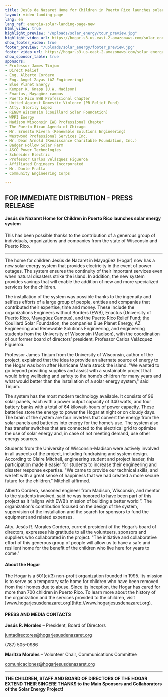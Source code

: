 ```yaml
---
title: Jesús de Nazaret Home for Children in Puerto Rico launches solar energy system
layout: video-landing-page
lang: en
lang_ref: energia-solar-landing-page-new
html_video: true
highlight_preview: "/uploads/solar_energy/tour_preview.jpg"
highlight_video_url: https://hogar.s3.us-east-2.amazonaws.com/solar_energy_tour_final.mov
show_footer_video: true
footer_preview: "/uploads/solar_energy/footer_preview.jpg"
footer_video_url: https://hogar.s3.us-east-2.amazonaws.com/solar_energy_thank_you.mov
show_sponsor_table: true
sponsors:
- Professor James Tinjum
- Direct Relief
- Eng. Alberto Cordero
- Eng. Angel Zayas (AZ Engineering)
- Blue Planet Energy
- Kemper K. Knapp (U.W. Madison)
- Enactus, Mayagüez campus
- Puerto Rico EWB Professional Chapter
- United Against Domestic Violence (PR Relief Fund)
- Atty. Glorily López
- RENEW Wisconsin (Couillard Solar Foundation)
- WPPI Energy
- Madison Wisconsin EWB Professional Chapter
- The Puerto Rican Agenda of Chicago
- Mr. Ernesto Rivera (Renewable Solutions Engineering)
- Westwood Professional Services Inc.
- Mr. Dean Arnold (Renaissance Charitable Foundation, Inc.)
- Badger Hollow Solar Farm
- ASCO Power Technologies
- Schneider Electric
- Professor Carlos Velázquez Figueroa
- Affiliated Engineers Incorporated
- Mr. Dante Fratta
- Community Engineering Corps

---
```

## FOR IMMEDIATE DISTRIBUTION - PRESS RELEASE

#### Jesús de Nazaret Home for Children in Puerto Rico launches solar energy system

This has been possible thanks to the contribution of a generous group of individuals, organizations and companies from the state of Wisconsin and Puerto Rico.

<hr />

The home for children Jesús de Nazaret in Mayagüez (Hogar) now has a new solar energy system that provides electricity in the event of power outages. The system ensures the continuity of their important services even when natural disasters strike the island. In addition, the new system provides savings that will enable the addition of new and more specialized services for the children.

The installation of the system was possible thanks to the ingenuity and selfless efforts of a large group of people, entities and companies that contributed their expertise, time and money. These include the organizations Engineers without Borders (EWB), Enactus (University of Puerto Rico, Mayagüez Campus), and the Puerto Rico Relief Fund; the Couillard Solar Foundation; the companies Blue Planet Energy, AZ Engineering and Renewable Solutions Engineering, and engineering students from the University of Wisconsin (Madison), with the coordination of our former board of directors’ president, Professor Carlos Velázquez Figueroa.

Professor James Tinjum from the University of Wisconsin, author of the project, explained that the idea to provide an alternate source of energy to the Hogar was born after Hurricane Maria struck the island. "We wanted to go beyond providing supplies and assist with a sustainable project that would bring wellbeing and safety to the home’s children for many years and what would better than the installation of a solar energy system," said Tinjum.

The system has the most modern technology available. It consists of 96 solar panels, each with a power output capacity of 340 watts, and four battery banks with a total of 64 kilowatt-hours of power capacity. These batteries store the energy to power the Hogar at night or on cloudy days. The brain of the system are four inverters that convert the energy from the solar panels and batteries into energy for the home’s use. The system also has transfer switches that are connected to the electrical grid to optimize the use of solar energy and, in case of not meeting demand, use other energy sources.

Students from the University of Wisconsin-Madison were actively involved in all aspects of the project, including fundraising and system design. According to Claire Mitchell, engineering student and project leader, this participation made it easier for students to increase their engineering and disaster response expertise. "We came to provide our technical skills, and we left with a great sense of happiness that we had created a more secure future for the children." Mitchell affirmed.

Alberto Cordero, seasoned engineer from Madison, Wisconsin, and mentor to the students involved, said he was honored to have been part of this project as it “aligns with EWB’s mission of building a better world ”. The organization's contribution focused on the design of the system, supervision of the installation and the search for sponsors to fund the equipment and related expenses.

Atty. Jesús R. Morales Cordero, current president of the Hogar’s board of directors, expresses his gratitude to all the volunteers, sponsors and suppliers who collaborated in the project. "The initiative and collaborative effort of this generous group of people will allow us to have a safe and resilient home for the benefit of the children who live here for years to come."

#### About the Hogar

The Hogar is a 501(c)(3) non-profit organization founded in 1995. Its mission is to serve as a temporary safe home for children who have been removed from their homes due to abuse. Since its inception, the Hogar has cared for more than 700 children in Puerto Rico. To learn more about the history of the organization and the services provided to the children, visit [www.hogarjesusdenazaret.org](http://www.hogarjesusdenazaret.org).

#### PRESS AND MEDIA CONTACTS

**Jesús R. Morales** – President, Board of Directors

[juntadirectores@hogarjesusdenazaret.org](mailto:juntadirectores@hogarjesusdenazaret.org)

(787) 505-0986

**Maritza Morales** – Volunteer Chair, Communications Committee

[comunicaciones@hogarjesusdenazaret.org](mailto:comunicaciones@hogarjesusdenazaret.org)

<hr />

**THE CHILDREN, STAFF AND BOARD OF DIRECTORS OF THE HOGAR EXTEND THEIR SINCERE THANKS to the Main Sponsors and Collaborators of the Solar Energy Project!**
